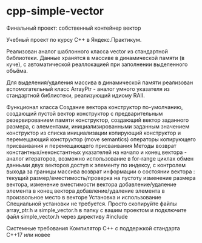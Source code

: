 # cpp-simple-vector
Финальный проект: собственный контейнер вектор

Учебный проект по курсу С++ в Яндекс.Практикум.

Реализован аналог шаблонного класса vector из стандартной библиотеки. Данные хранятся в массиве в динамической памяти (в куче), с автоматической реаллокацией при заполнении выделенного объёма.

Для выделения/удаления массива в динамической памяти реализован вспомогательный класс ArrayPtr - аналог умного указателя из стандартной библиотеки, реализующий идиому RAII.

Функционал класса
Создание вектора
конструктор по-умолчанию, создающий пустой вектор
конструктор с предварительным резервированием памяти
конструктор, создающий вектор заданного размера, c элементами, инициализированными заданным значением
конструктор из списка инициализации
копирующий конструктор и перемещающий конструктор (move semantics)
операторы копирующего присваивания и перемещающего присваивания
Методы
возврат константных/неконстантных указателей на начало и конец вектора - аналог итераторов, возможно использование в for-range циклах
обмен данными двух векторов
доступ к элементу по индексу, с контролем выхода за границы массива
возврат информации о состоянии вектора : текущий размер/вместимость/проверка на пустоту
изменение размера вектора, изменение вместимости вектора
добавление/удаление элемента в конец вектора
добавление/удаление элемента в произвольное место в векторе
Установка и использование
Специальной установки не требуется. Просто скопируйте файлы array_ptr.h и simple_vector.h в папку с вашим проектом и подключите файл simple_vector.h через директиву #include

Системные требования
Компилятор С++ с поддержкой стандарта C++17 или новее

